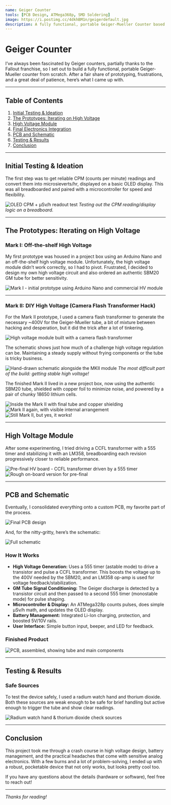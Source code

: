 ```yaml
---
name: Geiger Counter
tools: [PCB Design, ATMega368p, SMD Soldering]
image: https://i.postimg.cc/4dkhBM1n/geigerdefault.jpg
description: A fully functional, portable Geiger-Mueller Counter based on the SBM20 GM Tube and an ATMega368p, with an OLED display.
---
```


# Geiger Counter

I’ve always been fascinated by Geiger counters, partially thanks to the Fallout franchise, so I set out to build a fully functional, portable Geiger-Mueller counter from scratch. After a fair share of prototyping, frustrations, and a great deal of patience, here’s what I came up with.

---

## Table of Contents
1. [Initial Testing & Ideation](#initial-testing--ideation)
2. [The Prototypes: Iterating on High Voltage](#the-prototypes-iterating-on-high-voltage)
3. [High Voltage Module](#high-voltage-module)
4. [Final Electronics Integration](#final-electronics-integration)
5. [PCB and Schematic](#pcb-and-schematic)
6. [Testing & Results](#testing--results)
7. [Conclusion](#conclusion)

---

## Initial Testing & Ideation

The first step was to get reliable CPM (counts per minute) readings and convert them into microsieverts/hr, displayed on a basic OLED display. This was all breadboarded and paired with a microcontroller for speed and flexibility.

![OLED CPM + µSv/h readout test](https://i.postimg.cc/BnyRXcqJ/IMG-20200827-224843.jpg)
*Testing out the CPM reading/display logic on a breadboard.*

---

## The Prototypes: Iterating on High Voltage

### Mark I: Off-the-shelf High Voltage

My first prototype was housed in a project box using an Arduino Nano and an off-the-shelf high voltage module. Unfortunately, the high voltage module didn’t work correctly, so I had to pivot. Frustrated, I decided to design my own high voltage circuit and also ordered an authentic SBM20 GM tube for better sensitivity.

![Mark I - initial prototype using Arduino Nano and commercial HV module](https://i.postimg.cc/LXF7V9Y7/IMG-20200905-203653.jpg)

---

### Mark II: DIY High Voltage (Camera Flash Transformer Hack)

For the Mark II prototype, I used a camera flash transformer to generate the necessary \~400V for the Geiger-Mueller tube, a bit of mixture between hacking and desperation, but it did the trick after a lot of tinkering.

![High voltage module built with a camera flash transformer](https://i.postimg.cc/KjZHd05D/IMG-20200926-140510-01.jpg)

The schematic shows just how much of a challenge high voltage regulation can be. Maintaining a steady supply without frying components or the tube is tricky business.

![Hand-drawn schematic alongside the MKII module](https://i.postimg.cc/d34xvGHP/IMG-20200926-143035-01.jpg)
*The most difficult part of the build: getting stable high voltage!*

The finished Mark II lived in a new project box, now using the authentic SBM20 tube, shielded with copper foil to minimize noise, and powered by a pair of chunky 18650 lithium cells.

![Inside the Mark II with final tube and copper shielding](https://i.postimg.cc/X71zzcB9/IMG-20250717-143111.jpg)
![Mark II again, with visible internal arrangement](https://i.postimg.cc/gk27sBjY/IMG-20250717-143146.jpg)
![Still Mark II, but yes, it works!](https://i.postimg.cc/0y6BRM7F/IMG-20250717-143313.jpg)

---

## High Voltage Module

After some experimenting, I tried driving a CCFL transformer with a 555 timer and stabilizing it with an LM358, breadboarding each revision progressively closer to reliable performance.

![Pre-final HV board - CCFL transformer driven by a 555 timer](https://i.postimg.cc/MGQNRMTV/IMG-20200912-010022.jpg)
![Rough on-board version for pre-final](https://i.postimg.cc/jqX9zrsg/IMG-20200914-185144.jpg)

---

## PCB and Schematic

Eventually, I consolidated everything onto a custom PCB, my favorite part of the process.

![Final PCB design](https://i.postimg.cc/KcDXJM55/GC-PCB.png)

And, for the nitty-gritty, here’s the schematic:

![Full schematic](https://i.postimg.cc/XvNXYCgN/GC-Schematic.png)

### How It Works

- **High Voltage Generation:** Uses a 555 timer (astable mode) to drive a transistor and pulse a CCFL transformer. This boosts the voltage up to the 400V needed by the SBM20, and an LM358 op-amp is used for voltage feedback/stabilization.
- **GM Tube Signal Conditioning:** The Geiger discharge is detected by a transistor circuit and then passed to a second 555 timer (monostable mode) for pulse shaping.
- **Microcontroller & Display:** An ATMega328p counts pulses, does simple µSv/h math, and updates the OLED display.
- **Battery Management:** Integrated Li-Ion charging, protection, and boosted 5V/10V rails.
- **User Interface:** Simple button input, beeper, and LED for feedback.

### Finished Product
![PCB, assembled, showing tube and main components](https://i.postimg.cc/4dkhBM1n/geigerdefault.jpg)

---

## Testing & Results

### Safe Sources

To test the device safely, I used a radium watch hand and thorium dioxide. Both these sources are weak enough to be safe for brief handling but active enough to trigger the tube and show clear readings.

![Radium watch hand & thorium dioxide check sources](https://i.postimg.cc/R0KphksT/IMG-20250717-143506.jpg)

---

## Conclusion

This project took me through a crash course in high voltage design, battery management, and the practical headaches that come with sensitive analog electronics. With a few burns and a lot of problem-solving, I ended up with a robust, pocketable device that not only works, but looks pretty cool too.

If you have any questions about the details (hardware or software), feel free to reach out!

---

*Thanks for reading!*
